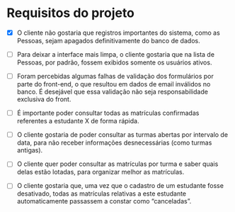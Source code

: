 # Requisitos do projeto

- [X] O cliente não gostaria que registros importantes do sistema, como as Pessoas, sejam apagados definitivamente do banco de dados.

- [ ] Para deixar a interface mais limpa, o cliente gostaria que na lista de Pessoas, por padrão, fossem exibidos somente os usuários ativos.

- [ ] Foram percebidas algumas falhas de validação dos formulários por parte do front-end, o que resultou em dados de email inválidos no banco. É desejável que essa validação não seja responsabilidade exclusiva do front.

- [ ] É importante poder consultar todas as matrículas confirmadas referentes a estudante X de forma rápida.

- [ ] O cliente gostaria de poder consultar as turmas abertas por intervalo de data, para não receber informações desnecessárias (como turmas antigas).

- [ ] O cliente quer poder consultar as matrículas por turma e saber quais delas estão lotadas, para organizar melhor as matrículas.

- [ ] O cliente gostaria que, uma vez que o cadastro de um estudante fosse desativado, todas as matrículas relativas a este estudante automaticamente passassem a constar como “canceladas”.
